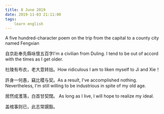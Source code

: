 ```yaml
---
title: 8 June 2019
date: 2019-11-03 21:11:00
tags:
    learn english
---
```

A five hundred-character poem on the trip from the
capital to a county city named Fengxian 

自京赴奉先縣咏懷五百字I'm a civilian from Duling. I tend to be out of accord with
the times as I get older.  

杜陵有布衣，老大意转拙。How ridiculous I am to liken myself to Ji and
Xie！

許身一何愚，竊比稷与契。As a result, I've accomplished nothing.
Nevertheless, I'm still willing to be industrious in spite of my old age.  

居然成濩落，白首甘契闊。
As long as I live, I will hope to realize my
ideal. 


盖棺事则已，此志常覬豁。